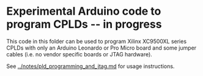Experimental Arduino code to program CPLDs -- in progress
=========================================================

This code in this folder can be used to program Xilinx XC9500XL series CPLDs
with only an Arduino Leonardo or Pro Micro board and some jumper cables (i.e. no
vendor specific boards or JTAG hardware).

See [../notes/pld_programming_and_jtag.md](../notes/pld_programming_and_jtag.md)
for usage instructions.

